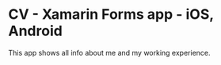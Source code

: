 # CV - Xamarin Forms app - iOS, Android

This app shows all info about me and my working experience.

